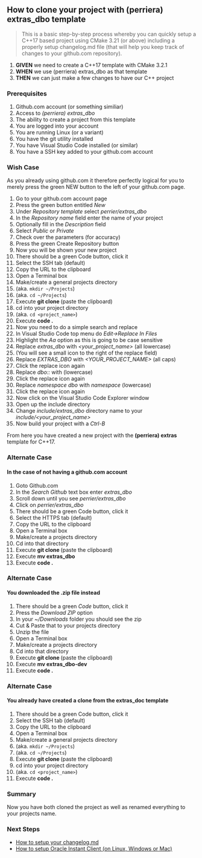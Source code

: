 
## How to clone your project with (perriera) extras_dbo template
> This is a basic step-by-step process whereby you can quickly setup a C++17 based project using CMake 3.21 (or above) including a properly setup changelog.md file (that will help you keep track of changes to your github.com repository).

 1. **GIVEN** we need to create a C++17 template with CMake 3.2.1
 2. **WHEN** we use (perriera) extras_dbo as that template
 3. **THEN** we can just make a few changes to have our C++ project

### Prerequisites
 1. Github.com account (or something similiar)
 2. Access to *(perriera) extras_dbo* 
 3. The ability to create a project from this template
 4. You are logged into your account
 5. You are running Linux (or a variant) 
 6. You have the git utility installed
 7. You have Visual Studio Code installed (or similar) 
 8. You have a SSH key added to your github.com account

### Wish Case
As you already using github.com it therefore perfectly logical for you to merely press the green NEW button to the left of your github.com page. 

 1. Go to your github.com account page 
 2. Press the green button entitled *New*
 3. Under *Repository template s*elect *perrier/extras_dbo*
 4. In the *Repository name* field enter the name of your project
 5. Optionally fill in the *Description* field
 6. Select *Public* or *Private*
 7. Check over the parameters (for accuracy)
 8. Press the green Create Repository button
 9. Now you will be shown your new project
 10. There should be a green Code button, click it
 11. Select the SSH tab (default)
 12. Copy the URL to the clipboard
 13. Open a Terminal box
 14. Make/create a general projects directory 
 15. (aka. `mkdir ~/Projects`)
 15. (aka. `cd ~/Projects`)
 16. Execute **git clone <url>** (paste the clipboard)
 17. cd into your project directory 
 18. (aka. `cd <project_name>`)
 19. Execute **code .** 
 20. Now you need to do a simple search and replace
 21. In Visual Studio Code top menu do  *Edit->Replace In Files*
 22. Highlight the *Aa* option as this is going to be case sensitive
 23. Replace *extras_dbo* with *<your_project_name>* (all lowercase)
 24. (You will see a small icon to the right of the replace field)
 25. Replace *EXTRAS_DBO* with *<YOUR_PROJECT_NAME>* (all caps)
 26. Click the replace icon again
 27. Replace *dbo::* with *<your projects three letter acronym>* (lowercase)
 28. Click the replace icon again
 29. Replace *namespace dbo* with *namespace <your projects three letter acronym>* (lowercase)
 30. Click the replace icon again
 31. Now click on the Visual Studio Code Explorer window 
 32. Open up the include directory
 33. Change *include/extras_dbo* directory name to your *include/<your_project_name>*
 34. Now build your project with a *Ctrl-B*

From here you have created a new project with the **(perriera) extras** template for C++17. 

### Alternate Case
#### In the case of not having a github.com account
 1. Goto Github.com 
 2. In the *Search Github* text box enter *extras_dbo*
 3. Scroll down until you see *perrier/extras_dbo*
 4. Click on  *perrier/extras_dbo*
 5. There should be a green Code button, click it
 6. Select the HTTPS tab (default)
 7. Copy the URL to the clipboard
 8. Open a Terminal box
 9. Make/create a projects directory
 10. Cd into that directory
 11. Execute **git clone <url>** (paste the clipboard)
 12. Execute **mv extras_dbo <name of your project>**
 13. Execute **code .** 

### Alternate Case
#### You downloaded the .zip file instead
 1. There should be a green *Code* button, click it
 2. Press the *Download ZIP* option
 3. In your *~/Downloads* folder you should see the zip
 4. Cut & Paste that to your projects directory
 5. Unzip the file 
 6. Open a Terminal box
 7. Make/create a projects directory
 8. Cd into that directory
 9. Execute **git clone <url>** (paste the clipboard)
 10. Execute **mv extras_dbo-dev <name of your project>**
 11. Execute **code .** 

### Alternate Case
#### You already have created a clone from the extras_doc template
 1. There should be a green Code button, click it
 2. Select the SSH tab (default)
 3. Copy the URL to the clipboard
 4. Open a Terminal box
 5. Make/create a general projects directory 
 6. (aka. `mkdir ~/Projects`)
 7. (aka. `cd ~/Projects`)
 8. Execute **git clone <url>** (paste the clipboard)
 9. cd into your project directory 
 10. (aka. `cd <project_name>`)
 11. Execute **code .** 

### Summary 
Now you have both cloned the project as well as renamed everything to your projects name. 

### Next Steps
 - [How to setup your changelog.md](https://github.com/perriera/extras_dbo/blob/dev/docs/CHANGELOG.md)
- [How to setup Oracle Instant Client (on Linux, Windows or Mac)](https://github.com/perriera/extras_dbo/blob/dev/docs/ORACLE.md)


